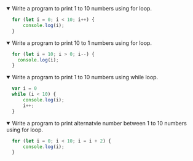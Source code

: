 <details open>
<summary>Write a program to print 1 to 10 numbers using for loop.</summary>
<p>

```javascript
  for (let i = 0; i < 10; i++) {
      console.log(i);
  }
```

</p>
</details>

<details open>
<summary>Write a program to print 10 to 1 numbers using for loop.</summary>
<p>

```javascript
  for (let i = 10; i > 0; i--) {
    console.log(i);
  }
```

</p>
</details>

<details open>
<summary>Write a program to print 1 to 10 numbers using while loop.</summary>
<p>

```javascript
  var i = 0
  while (i < 10) {
      console.log(i);
      i++;
  }
```

</p>
</details>

<details open>
<summary>Write a program to print alternatvie number between 1 to 10 numbers using for loop.</summary>
<p>

```javascript
  for (let i = 0; i < 10; i = i + 2) {
      console.log(i);
  }
```

</p>
</details>

